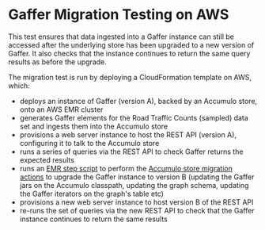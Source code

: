 <!--
Copyright 2017 Crown Copyright

Licensed under the Apache License, Version 2.0 (the "License");
you may not use this file except in compliance with the License.
You may obtain a copy of the License at

  http://www.apache.org/licenses/LICENSE-2.0

Unless required by applicable law or agreed to in writing, software
distributed under the License is distributed on an "AS IS" BASIS,
WITHOUT WARRANTIES OR CONDITIONS OF ANY KIND, either express or implied.
See the License for the specific language governing permissions and
limitations under the License.
-->

# Gaffer Migration Testing on AWS

This test ensures that data ingested into a Gaffer instance can still be accessed after the underlying store has been upgraded to a new version of Gaffer. It also checks that the instance continues to return the same query results as before the upgrade.

The migration test is run by deploying a CloudFormation template on AWS, which:

* deploys an instance of Gaffer (version A), backed by an Accumulo store, onto an AWS EMR cluster
* generates Gaffer elements for the Road Traffic Counts (sampled) data set and ingests them into the Accumulo store
* provisions a web server instance to host the REST API (version A), configuring it to talk to the Accumulo store
* runs a series of queries via the REST API to check Gaffer returns the expected results
* runs an [EMR step script](emr-step-scripts/upgrade-gaffer-instance.sh) to perform the [Accumulo store migration actions](https://gchq.github.io/gaffer-doc/stores/accumulo-store.html#migration) to upgrade the Gaffer instance to version B (updating the Gaffer jars on the Accumulo classpath, updating the graph schema, updating the Gaffer iterators on the graph's table etc)
* provisions a new web server instance to host version B of the REST API
* re-runs the set of queries via the new REST API to check that the Gaffer instance continues to return the same results
